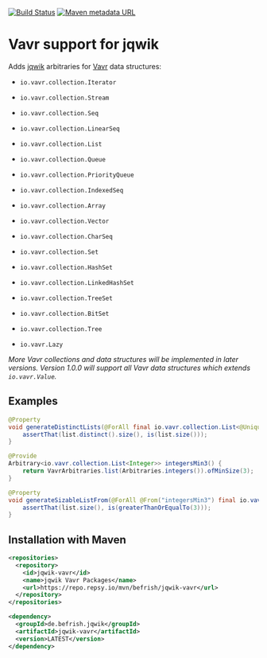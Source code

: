 [![Build Status](https://github.com/Befrish/jqwik-vavr/workflows/build/badge.svg)](https://github.com/Befrish/jqwik-vavr/actions?query=workflow%3Abuild)
[![Maven metadata URL](https://img.shields.io/maven-metadata/v?color=blue&metadataUrl=https%3A%2F%2Frepo.repsy.io%2Fmvn%2FBefrish%2Fjqwik-vavr%2Fde%2Fbefrish%2Fjqwik%2Fjqwik-vavr%2Fmaven-metadata.xml)](https://repo.repsy.io/mvn/befrish/jqwik-vavr)

# Vavr support for jqwik

Adds [jqwik](https://jqwik.net/) arbitraries for [Vavr](https://www.vavr.io/vavr-docs/) data structures:

- `io.vavr.collection.Iterator`
- `io.vavr.collection.Stream`
- `io.vavr.collection.Seq`
- `io.vavr.collection.LinearSeq`
- `io.vavr.collection.List`
- `io.vavr.collection.Queue`
- `io.vavr.collection.PriorityQueue`
- `io.vavr.collection.IndexedSeq`
- `io.vavr.collection.Array`
- `io.vavr.collection.Vector`
- `io.vavr.collection.CharSeq`
- `io.vavr.collection.Set`
- `io.vavr.collection.HashSet`
- `io.vavr.collection.LinkedHashSet`
- `io.vavr.collection.TreeSet`
- `io.vavr.collection.BitSet`
- `io.vavr.collection.Tree`

- `io.vavr.Lazy`

<!--
- io.vavr.collection.*
- io.vavr.concurrent.*
- io.vavr.control.*
-->

_More Vavr collections and data structures will be implemented in later versions.
Version 1.0.0 will support all Vavr data structures which extends `io.vavr.Value`._

## Examples

```java
@Property
void generateDistinctLists(@ForAll final io.vavr.collection.List<@Unique Integer> list) {
    assertThat(list.distinct().size(), is(list.size()));
}
```

```java
@Provide
Arbitrary<io.vavr.collection.List<Integer>> integersMin3() {
    return VavrArbitraries.list(Arbitraries.integers()).ofMinSize(3);
}

@Property
void generateSizableListFrom(@ForAll @From("integersMin3") final io.vavr.collection.List<Integer> list) {
    assertThat(list.size(), is(greaterThanOrEqualTo(3)));
}
```

## Installation with Maven

```xml
<repositories>
  <repository>
    <id>jqwik-vavr</id>
    <name>jqwik Vavr Packages</name>
    <url>https://repo.repsy.io/mvn/befrish/jqwik-vavr</url>
  </repository>
</repositories>
```

```xml
<dependency>
  <groupId>de.befrish.jqwik</groupId>
  <artifactId>jqwik-vavr</artifactId>
  <version>LATEST</version>
</dependency>
```
